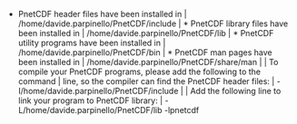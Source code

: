 * PnetCDF header files have been installed in
|          /home/davide.parpinello/PnetCDF/include
|  * PnetCDF library files have been installed in
|          /home/davide.parpinello/PnetCDF/lib
|  * PnetCDF utility programs have been installed in
|          /home/davide.parpinello/PnetCDF/bin
|  * PnetCDF man pages have been installed in
|          /home/davide.parpinello/PnetCDF/share/man
|
|  To compile your PnetCDF programs, please add the following to the command
|  line, so the compiler can find the PnetCDF header files:
|      -I/home/davide.parpinello/PnetCDF/include
|
|  Add the following line to link your program to PnetCDF library:
|      -L/home/davide.parpinello/PnetCDF/lib -lpnetcdf